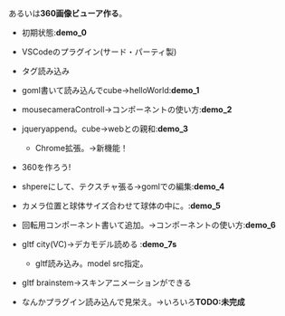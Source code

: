 
あるいは**360画像ビューア作る**。
+ 初期状態:**demo_0**
+ VSCodeのプラグイン(サード・パーティ製)
+ タグ読み込み
+ goml書いて読み込んでcube->helloWorld:**demo_1**
+ mousecameraControll->コンポーネントの使い方:**demo_2**
+ jqueryappend。cube->webとの親和:**demo_3**
    + Chrome拡張。->新機能！

+ 360を作ろう!
+ shpereにして、テクスチャ張る->gomlでの編集:**demo_4**
+ カメラ位置と球体サイズ合わせて球体の中に。:**demo_5**
+ 回転用コンポーネント書いて追加。->コンポーネントの使い方:**demo_6**

+ gltf city(VC)->デカモデル読める :**demo_7s**
    + gltf読み込み。model src指定。
+ gltf brainstem->スキンアニメーションができる
+ なんかプラグイン読み込んで見栄え。->いろいろ**TODO:未完成**

